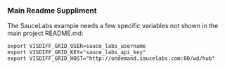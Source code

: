 ﻿### Main Readme Suppliment

The SauceLabs example needs a few specific variables not shown in the main project README.md:


```
export VISDIFF_GRID_USER=sauce_labs_username
export VISDIFF_GRID_KEY="sauce_labs_api_key"
export VISDIFF_GRID_HOST="http://ondemand.saucelabs.com:80/wd/hub"
```
